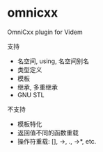 omnicxx
=======

OmniCxx plugin for Videm

支持
* 名空间, using, 名空间别名
* 类型定义
* 模板
* 继承, 多重继承
* GNU STL

不支持
* 模板特化
* 返回值不同的函数重载
* 操作符重载: [], ->, ., ->*, etc.
